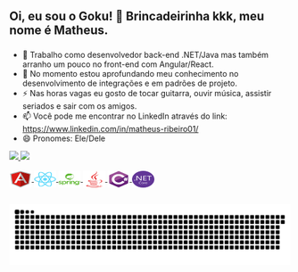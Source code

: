 ## Oi, eu sou o Goku! 👋 Brincadeirinha kkk, meu nome é Matheus.
### 

- 🔭 Trabalho como desenvolvedor back-end .NET/Java mas também arranho um pouco no front-end com Angular/React.
- 🌱 No momento estou aprofundando meu conhecimento no desenvolvimento de integrações e em padrões de projeto.
- ⚡ Nas horas vagas eu gosto de tocar guitarra, ouvir música, assistir seriados e sair com os amigos.
- 📫 Você pode me encontrar no LinkedIn através do link: https://www.linkedin.com/in/matheus-ribeiro01/
- 😄 Pronomes: Ele/Dele

<div>
  <a href="https://github.com/MatheusRibeiro01">
  <img height="180em" src="https://github-readme-stats.vercel.app/api?username=MatheusRibeiro01&show_icons=true&theme=dracula&include_all_commits=true&count_private=true"/>
  <img height="180em" src="https://github-readme-stats.vercel.app/api/top-langs/?username=MatheusRibeiro01&layout=compact&langs_count=7&theme=dracula"/>
</div>
<div style="display: inline_block"><br>
  <img align="center" alt="Angular" height="30" width="40" src="https://github.com/devicons/devicon/blob/master/icons/angularjs/angularjs-original.svg">
  <img align="center" alt="React" height="30" width="40" src="https://raw.githubusercontent.com/devicons/devicon/master/icons/react/react-original.svg">
  <img align="center" alt="Spring" height="30" width="40" src="https://github.com/devicons/devicon/blob/master/icons/spring/spring-original-wordmark.svg">
  <img align="center" alt="Java" height="30" width="40" src="https://github.com/devicons/devicon/blob/master/icons/java/java-plain.svg">
  <img align="center" alt="Csharp" height="30" width="40" src="https://raw.githubusercontent.com/devicons/devicon/master/icons/csharp/csharp-original.svg">
  <img align="center" alt="DotNet" height="30" width="40" src="https://github.com/devicons/devicon/blob/master/icons/dotnetcore/dotnetcore-original.svg">
</div>
  
  ##
<div> 
 
  ![Snake animation](https://github.com/MatheusRibeiro01/MatheusRibeiro01/blob/output/github-contribution-grid-snake.svg)
</div>
